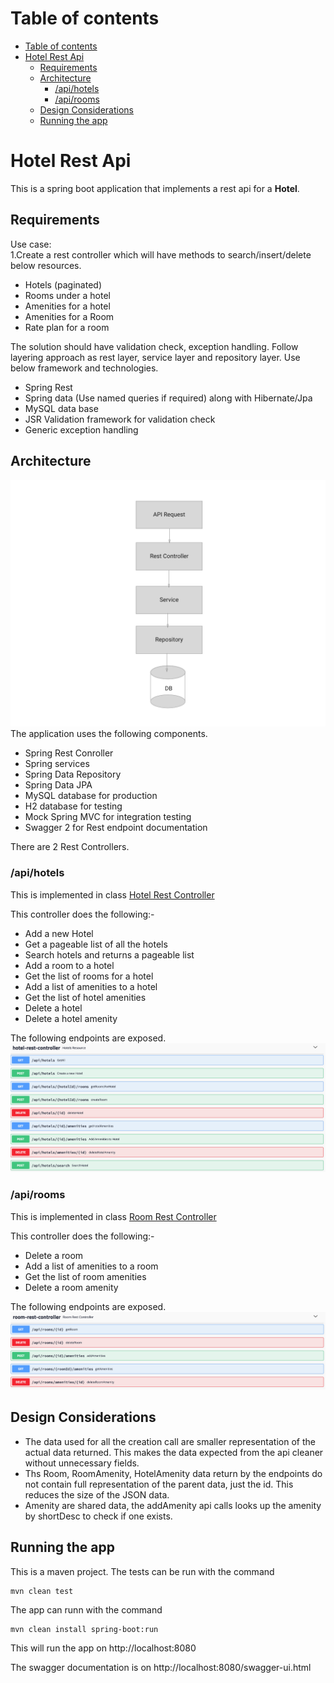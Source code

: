 
# Table of contents

- [Table of contents](#table-of-contents)
- [Hotel Rest Api](#hotel-rest-api)
  - [Requirements](#requirements)
  - [Architecture](#architecture)
    - [/api/hotels](#apihotels)
    - [/api/rooms](#apirooms)
  - [Design Considerations](#design-considerations)
  - [Running the app](#running-the-app)

# Hotel Rest Api

This is a spring boot application that implements a rest api for a **Hotel**.
  
## Requirements

Use case:  
1.Create a rest controller which will have methods to search/insert/delete below resources. 

- Hotels (paginated)
- Rooms under a hotel
- Amenities for a hotel
- Amenities for a Room
- Rate plan for a room

The solution should have validation check, exception handling. Follow layering approach as rest layer, service layer and repository layer. Use below framework and technologies.

- Spring Rest
- Spring data (Use named queries if required) along with Hibernate/Jpa
- MySQL data base
- JSR Validation framework for validation check
- Generic exception handling

## Architecture

![Conceptual Architecture](/doc/ConceptualAcritecture.png)
The application uses the following components.

- Spring Rest Conroller
- Spring services
- Spring Data Repository
- Spring Data JPA
- MySQL database for production
- H2 database for testing
- Mock Spring MVC for integration testing
- Swagger 2 for Rest endpoint documentation

There are 2 Rest Controllers.

### /api/hotels

This is implemented in class  [Hotel Rest Controller](https://github.com/yinkaf/HotelRestApi/blob/master/src/main/java/com/xipsoft/hotelrestapi/controller/HotelRestController.java)

This controller does the following:-

- Add a new Hotel
- Get a pageable list of all the hotels
- Search hotels and returns a pageable list
- Add a room to a hotel
- Get the list of rooms for a hotel
- Add a list of amenities to a hotel
- Get the list of hotel amenities
- Delete a hotel
- Delete a hotel amenity

The following endpoints are exposed.
![Hotel Rest Controller](/doc/HotelRestController.png)

### /api/rooms

 This is implemented in class [Room Rest Controller](https://github.com/yinkaf/HotelRestApi/blob/master/src/main/java/com/xipsoft/hotelrestapi/controller/RoomRestController.java)

 This controller does the following:-

- Delete a room
- Add a list of amenities to a room
- Get the list of room amenities
- Delete a room amenity
  
 The following endpoints are exposed.
 ![Room Rest Controller](/doc/RoomRestController.png)

## Design Considerations

- The data used for all the creation call are  smaller representation of the actual data returned.
 This makes the data expected from the api cleaner without unnecessary fields.
- Ths Room, RoomAmenity, HotelAmenity data return by the endpoints do not contain full representation of the parent data, just the id. This reduces the size of the JSON data.
- Amenity are shared data, the addAmenity api calls looks up the amenity by shortDesc to check if one exists.

## Running the app 

This is a maven project.
The tests can be run with the command

    mvn clean test

The app can runn with the command

    mvn clean install spring-boot:run

This will run the app on http://localhost:8080

The swagger documentation is on http://localhost:8080/swagger-ui.html
